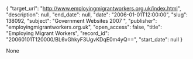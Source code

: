 {
  "target_url": "http://www.employingmigrantworkers.org.uk/index.html", 
  "description": null, 
  "end_date": null, 
  "date": "2006-01-01T12:00:00", 
  "slug": 138092, 
  "subject": "Government Websites 2007 ", 
  "publisher": "employingmigrantworkers.org.uk", 
  "open_access": false, 
  "title": "Employing Migrant Workers", 
  "record_id": "20060101T120000/BL6vGhkyF3UgvKDqE0m4yQ==", 
  "start_date": null
}

None